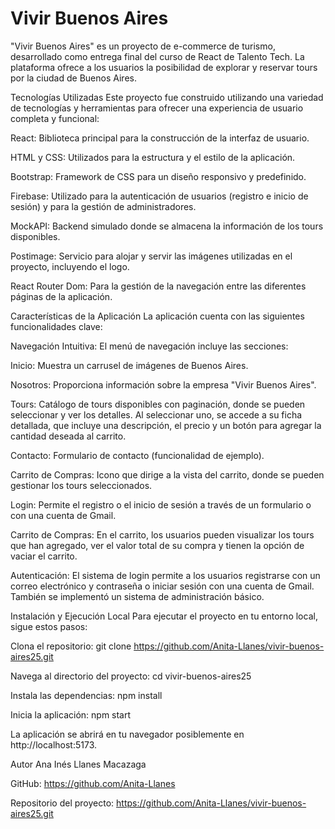 # Vivir Buenos Aires

"Vivir Buenos Aires" es un proyecto de e-commerce de turismo, desarrollado como entrega final del curso de React de Talento Tech. La plataforma ofrece a los usuarios la posibilidad de explorar y reservar tours por la ciudad de Buenos Aires.

Tecnologías Utilizadas
Este proyecto fue construido utilizando una variedad de tecnologías y herramientas para ofrecer una experiencia de usuario completa y funcional:

React: Biblioteca principal para la construcción de la interfaz de usuario.

HTML y CSS: Utilizados para la estructura y el estilo de la aplicación.

Bootstrap: Framework de CSS para un diseño responsivo y predefinido.

Firebase: Utilizado para la autenticación de usuarios (registro e inicio de sesión) y para la gestión de administradores.

MockAPI: Backend simulado donde se almacena la información de los tours disponibles.

Postimage: Servicio para alojar y servir las imágenes utilizadas en el proyecto, incluyendo el logo.

React Router Dom: Para la gestión de la navegación entre las diferentes páginas de la aplicación.

Características de la Aplicación
La aplicación cuenta con las siguientes funcionalidades clave:

Navegación Intuitiva: El menú de navegación incluye las secciones:

Inicio: Muestra un carrusel de imágenes de Buenos Aires.

Nosotros: Proporciona información sobre la empresa "Vivir Buenos Aires".

Tours: Catálogo de tours disponibles con paginación, donde se pueden seleccionar y ver los detalles. Al seleccionar uno, se accede a su ficha detallada, que incluye una descripción, el precio y un botón para agregar la cantidad deseada al carrito.

Contacto: Formulario de contacto (funcionalidad de ejemplo).

Carrito de Compras: Icono que dirige a la vista del carrito, donde se pueden gestionar los tours seleccionados.

Login: Permite el registro o el inicio de sesión a través de un formulario o con una cuenta de Gmail.

Carrito de Compras: En el carrito, los usuarios pueden visualizar los tours que han agregado, ver el valor total de su compra y tienen la opción de vaciar el carrito.

Autenticación: El sistema de login permite a los usuarios registrarse con un correo electrónico y contraseña o iniciar sesión con una cuenta de Gmail. También se implementó un sistema de administración básico.

Instalación y Ejecución Local
Para ejecutar el proyecto en tu entorno local, sigue estos pasos:

Clona el repositorio:
git clone https://github.com/Anita-Llanes/vivir-buenos-aires25.git

Navega al directorio del proyecto:
cd vivir-buenos-aires25

Instala las dependencias:
npm install

Inicia la aplicación:
npm start

La aplicación se abrirá en tu navegador posiblemente en http://localhost:5173.

Autor
Ana Inés Llanes Macazaga

GitHub: https://github.com/Anita-Llanes

Repositorio del proyecto: https://github.com/Anita-Llanes/vivir-buenos-aires25.git
